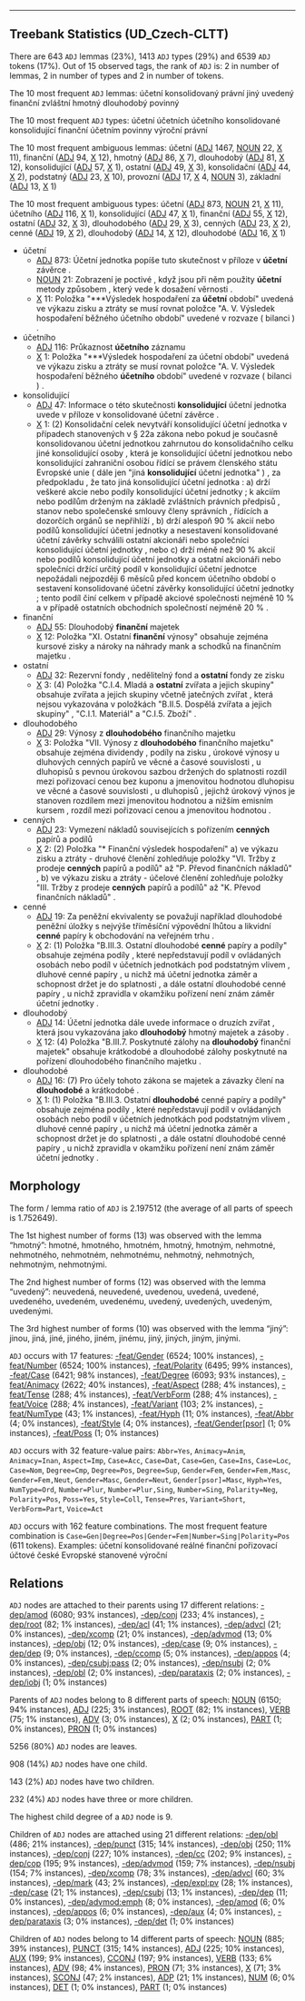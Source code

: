 

--------------------------------------------------------------------------------

## Treebank Statistics (UD_Czech-CLTT)

There are 643 `ADJ` lemmas (23%), 1413 `ADJ` types (29%) and 6539 `ADJ` tokens (17%).
Out of 15 observed tags, the rank of `ADJ` is: 2 in number of lemmas, 2 in number of types and 2 in number of tokens.

The 10 most frequent `ADJ` lemmas: účetní konsolidovaný právní jiný uvedený finanční zvláštní hmotný dlouhodobý povinný

The 10 most frequent `ADJ` types:  účetní účetních účetního konsolidované konsolidující finanční účetním povinny výroční právní

The 10 most frequent ambiguous lemmas: účetní ([ADJ]() 1467, [NOUN]() 22, [X]() 11), finanční ([ADJ]() 94, [X]() 12), hmotný ([ADJ]() 86, [X]() 7), dlouhodobý ([ADJ]() 81, [X]() 12), konsolidující ([ADJ]() 57, [X]() 1), ostatní ([ADJ]() 49, [X]() 3), konsolidační ([ADJ]() 44, [X]() 2), podstatný ([ADJ]() 23, [X]() 10), provozní ([ADJ]() 17, [X]() 4, [NOUN]() 3), základní ([ADJ]() 13, [X]() 1)

The 10 most frequent ambiguous types:  účetní ([ADJ]() 873, [NOUN]() 21, [X]() 11), účetního ([ADJ]() 116, [X]() 1), konsolidující ([ADJ]() 47, [X]() 1), finanční ([ADJ]() 55, [X]() 12), ostatní ([ADJ]() 32, [X]() 3), dlouhodobého ([ADJ]() 29, [X]() 3), cenných ([ADJ]() 23, [X]() 2), cenné ([ADJ]() 19, [X]() 2), dlouhodobý ([ADJ]() 14, [X]() 12), dlouhodobé ([ADJ]() 16, [X]() 1)


* účetní
  * [ADJ]() 873: Účetní jednotka popíše tuto skutečnost v příloze v <b>účetní</b> závěrce .
  * [NOUN]() 21: Zobrazení je poctivé , když jsou při něm použity <b>účetní</b> metody způsobem , který vede k dosažení věrnosti .
  * [X]() 11: Položka "***Výsledek hospodaření za <b>účetní</b> období" uvedená ve výkazu zisku a ztráty se musí rovnat položce "A. V. Výsledek hospodaření běžného účetního období" uvedené v rozvaze ( bilanci ) .
* účetního
  * [ADJ]() 116: Průkaznost <b>účetního</b> záznamu
  * [X]() 1: Položka "***Výsledek hospodaření za účetní období" uvedená ve výkazu zisku a ztráty se musí rovnat položce "A. V. Výsledek hospodaření běžného <b>účetního</b> období" uvedené v rozvaze ( bilanci ) .
* konsolidující
  * [ADJ]() 47: Informace o této skutečnosti <b>konsolidující</b> účetní jednotka uvede v příloze v konsolidované účetní závěrce .
  * [X]() 1: (2) Konsolidační celek nevytváří konsolidující účetní jednotka v případech stanovených v § 22a zákona nebo pokud je současně konsolidovanou účetní jednotkou zahrnutou do konsolidačního celku jiné konsolidující osoby , která je konsolidující účetní jednotkou nebo konsolidující zahraniční osobou řídící se právem členského státu Evropské unie ( dále jen "jiná <b>konsolidující</b> účetní jednotka" ) , za předpokladu , že tato jiná konsolidující účetní jednotka : a) drží veškeré akcie nebo podíly konsolidující účetní jednotky ; k akciím nebo podílům drženým na základě zvláštních právních předpisů , stanov nebo společenské smlouvy členy správních , řídících a dozorčích orgánů se nepřihlíží , b) drží alespoň 90 % akcií nebo podílů konsolidující účetní jednotky a nesestavení konsolidované účetní závěrky schválili ostatní akcionáři nebo společníci konsolidující účetní jednotky , nebo c) drží méně než 90 % akcií nebo podílů konsolidující účetní jednotky a ostatní akcionáři nebo společníci držící určitý podíl v konsolidující účetní jednotce nepožádali nejpozději 6 měsíců před koncem účetního období o sestavení konsolidované účetní závěrky konsolidující účetní jednotky ; tento podíl činí celkem v případě akciové společnosti nejméně 10 % a v případě ostatních obchodních společností nejméně 20 % .
* finanční
  * [ADJ]() 55: Dlouhodobý <b>finanční</b> majetek
  * [X]() 12: Položka "XI. Ostatní <b>finanční</b> výnosy" obsahuje zejména kursové zisky a nároky na náhrady mank a schodků na finančním majetku .
* ostatní
  * [ADJ]() 32: Rezervní fondy , nedělitelný fond a <b>ostatní</b> fondy ze zisku
  * [X]() 3: (4) Položka "C.I.4. Mladá a <b>ostatní</b> zvířata a jejich skupiny" obsahuje zvířata a jejich skupiny včetně jatečných zvířat , která nejsou vykazována v položkách "B.II.5. Dospělá zvířata a jejich skupiny" , "C.I.1. Materiál" a "C.I.5. Zboží" .
* dlouhodobého
  * [ADJ]() 29: Výnosy z <b>dlouhodobého</b> finančního majetku
  * [X]() 3: Položka "VII. Výnosy z <b>dlouhodobého</b> finančního majetku" obsahuje zejména dividendy , podíly na zisku , úrokové výnosy u dluhových cenných papírů ve věcné a časové souvislosti , u dluhopisů s pevnou úrokovou sazbou držených do splatnosti rozdíl mezi pořizovací cenou bez kuponu a jmenovitou hodnotou dluhopisu ve věcné a časové souvislosti , u dluhopisů , jejichž úrokový výnos je stanoven rozdílem mezi jmenovitou hodnotou a nižším emisním kursem , rozdíl mezi pořizovací cenou a jmenovitou hodnotou .
* cenných
  * [ADJ]() 23: Vymezení nákladů souvisejících s pořízením <b>cenných</b> papírů a podílů
  * [X]() 2: (2) Položka "* Finanční výsledek hospodaření" a) ve výkazu zisku a ztráty - druhové členění zohledňuje položky "VI. Tržby z prodeje <b>cenných</b> papírů a podílů" až "P. Převod finančních nákladů" , b) ve výkazu zisku a ztráty - účelové členění zohledňuje položky "III. Tržby z prodeje <b>cenných</b> papírů a podílů" až "K. Převod finančních nákladů" .
* cenné
  * [ADJ]() 19: Za peněžní ekvivalenty se považují například dlouhodobé peněžní úložky s nejvýše tříměsíční výpovědní lhůtou a likvidní <b>cenné</b> papíry k obchodování na veřejném trhu .
  * [X]() 2: (1) Položka "B.III.3. Ostatní dlouhodobé <b>cenné</b> papíry a podíly" obsahuje zejména podíly , které nepředstavují podíl v ovládaných osobách nebo podíl v účetních jednotkách pod podstatným vlivem , dluhové cenné papíry , u nichž má účetní jednotka záměr a schopnost držet je do splatnosti , a dále ostatní dlouhodobé cenné papíry , u nichž zpravidla v okamžiku pořízení není znám záměr účetní jednotky .
* dlouhodobý
  * [ADJ]() 14: Účetní jednotka dále uvede informace o druzích zvířat , která jsou vykazována jako <b>dlouhodobý</b> hmotný majetek a zásoby .
  * [X]() 12: (4) Položka "B.III.7. Poskytnuté zálohy na <b>dlouhodobý</b> finanční majetek" obsahuje krátkodobé a dlouhodobé zálohy poskytnuté na pořízení dlouhodobého finančního majetku .
* dlouhodobé
  * [ADJ]() 16: (7) Pro účely tohoto zákona se majetek a závazky člení na <b>dlouhodobé</b> a krátkodobé .
  * [X]() 1: (1) Položka "B.III.3. Ostatní <b>dlouhodobé</b> cenné papíry a podíly" obsahuje zejména podíly , které nepředstavují podíl v ovládaných osobách nebo podíl v účetních jednotkách pod podstatným vlivem , dluhové cenné papíry , u nichž má účetní jednotka záměr a schopnost držet je do splatnosti , a dále ostatní dlouhodobé cenné papíry , u nichž zpravidla v okamžiku pořízení není znám záměr účetní jednotky .

## Morphology

The form / lemma ratio of `ADJ` is 2.197512 (the average of all parts of speech is 1.752649).

The 1st highest number of forms (13) was observed with the lemma “hmotný”: hmotné, hmotného, hmotném, hmotný, hmotným, nehmotné, nehmotného, nehmotném, nehmotnému, nehmotný, nehmotných, nehmotným, nehmotnými.

The 2nd highest number of forms (12) was observed with the lemma “uvedený”: neuvedená, neuvedené, uvedenou, uvedená, uvedené, uvedeného, uvedeném, uvedenému, uvedený, uvedených, uvedeným, uvedenými.

The 3rd highest number of forms (10) was observed with the lemma “jiný”: jinou, jiná, jiné, jiného, jiném, jinému, jiný, jiných, jiným, jinými.

`ADJ` occurs with 17 features: [-feat/Gender]() (6524; 100% instances), [-feat/Number]() (6524; 100% instances), [-feat/Polarity]() (6495; 99% instances), [-feat/Case]() (6421; 98% instances), [-feat/Degree]() (6093; 93% instances), [-feat/Animacy]() (2622; 40% instances), [-feat/Aspect]() (288; 4% instances), [-feat/Tense]() (288; 4% instances), [-feat/VerbForm]() (288; 4% instances), [-feat/Voice]() (288; 4% instances), [-feat/Variant]() (103; 2% instances), [-feat/NumType]() (43; 1% instances), [-feat/Hyph]() (11; 0% instances), [-feat/Abbr]() (4; 0% instances), [-feat/Style]() (4; 0% instances), [-feat/Gender[psor]]() (1; 0% instances), [-feat/Poss]() (1; 0% instances)

`ADJ` occurs with 32 feature-value pairs: `Abbr=Yes`, `Animacy=Anim`, `Animacy=Inan`, `Aspect=Imp`, `Case=Acc`, `Case=Dat`, `Case=Gen`, `Case=Ins`, `Case=Loc`, `Case=Nom`, `Degree=Cmp`, `Degree=Pos`, `Degree=Sup`, `Gender=Fem`, `Gender=Fem,Masc`, `Gender=Fem,Neut`, `Gender=Masc`, `Gender=Neut`, `Gender[psor]=Masc`, `Hyph=Yes`, `NumType=Ord`, `Number=Plur`, `Number=Plur,Sing`, `Number=Sing`, `Polarity=Neg`, `Polarity=Pos`, `Poss=Yes`, `Style=Coll`, `Tense=Pres`, `Variant=Short`, `VerbForm=Part`, `Voice=Act`

`ADJ` occurs with 162 feature combinations.
The most frequent feature combination is `Case=Gen|Degree=Pos|Gender=Fem|Number=Sing|Polarity=Pos` (611 tokens).
Examples: účetní konsolidované reálné finanční pořizovací účtové české Evropské stanovené výroční


## Relations

`ADJ` nodes are attached to their parents using 17 different relations: [-dep/amod]() (6080; 93% instances), [-dep/conj]() (233; 4% instances), [-dep/root]() (82; 1% instances), [-dep/acl]() (41; 1% instances), [-dep/advcl]() (21; 0% instances), [-dep/xcomp]() (21; 0% instances), [-dep/advmod]() (13; 0% instances), [-dep/obj]() (12; 0% instances), [-dep/case]() (9; 0% instances), [-dep/dep]() (9; 0% instances), [-dep/ccomp]() (5; 0% instances), [-dep/appos]() (4; 0% instances), [-dep/csubj:pass]() (2; 0% instances), [-dep/nsubj]() (2; 0% instances), [-dep/obl]() (2; 0% instances), [-dep/parataxis]() (2; 0% instances), [-dep/iobj]() (1; 0% instances)

Parents of `ADJ` nodes belong to 8 different parts of speech: [NOUN]() (6150; 94% instances), [ADJ]() (225; 3% instances), [ROOT]() (82; 1% instances), [VERB]() (75; 1% instances), [ADV]() (3; 0% instances), [X]() (2; 0% instances), [PART]() (1; 0% instances), [PRON]() (1; 0% instances)

5256 (80%) `ADJ` nodes are leaves.

908 (14%) `ADJ` nodes have one child.

143 (2%) `ADJ` nodes have two children.

232 (4%) `ADJ` nodes have three or more children.

The highest child degree of a `ADJ` node is 9.

Children of `ADJ` nodes are attached using 21 different relations: [-dep/obl]() (486; 21% instances), [-dep/punct]() (315; 14% instances), [-dep/obj]() (250; 11% instances), [-dep/conj]() (227; 10% instances), [-dep/cc]() (202; 9% instances), [-dep/cop]() (195; 9% instances), [-dep/advmod]() (159; 7% instances), [-dep/nsubj]() (154; 7% instances), [-dep/xcomp]() (78; 3% instances), [-dep/advcl]() (60; 3% instances), [-dep/mark]() (43; 2% instances), [-dep/expl:pv]() (28; 1% instances), [-dep/case]() (21; 1% instances), [-dep/csubj]() (13; 1% instances), [-dep/dep]() (11; 0% instances), [-dep/advmod:emph]() (8; 0% instances), [-dep/amod]() (6; 0% instances), [-dep/appos]() (6; 0% instances), [-dep/aux]() (4; 0% instances), [-dep/parataxis]() (3; 0% instances), [-dep/det]() (1; 0% instances)

Children of `ADJ` nodes belong to 14 different parts of speech: [NOUN]() (885; 39% instances), [PUNCT]() (315; 14% instances), [ADJ]() (225; 10% instances), [AUX]() (199; 9% instances), [CCONJ]() (197; 9% instances), [VERB]() (133; 6% instances), [ADV]() (98; 4% instances), [PRON]() (71; 3% instances), [X]() (71; 3% instances), [SCONJ]() (47; 2% instances), [ADP]() (21; 1% instances), [NUM]() (6; 0% instances), [DET]() (1; 0% instances), [PART]() (1; 0% instances)

